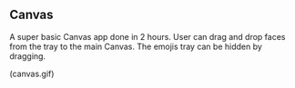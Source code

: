 ## Canvas

A super basic Canvas app done in 2 hours. User can drag and drop faces from the tray to the main Canvas. The emojis tray can be hidden by dragging.

(canvas.gif)